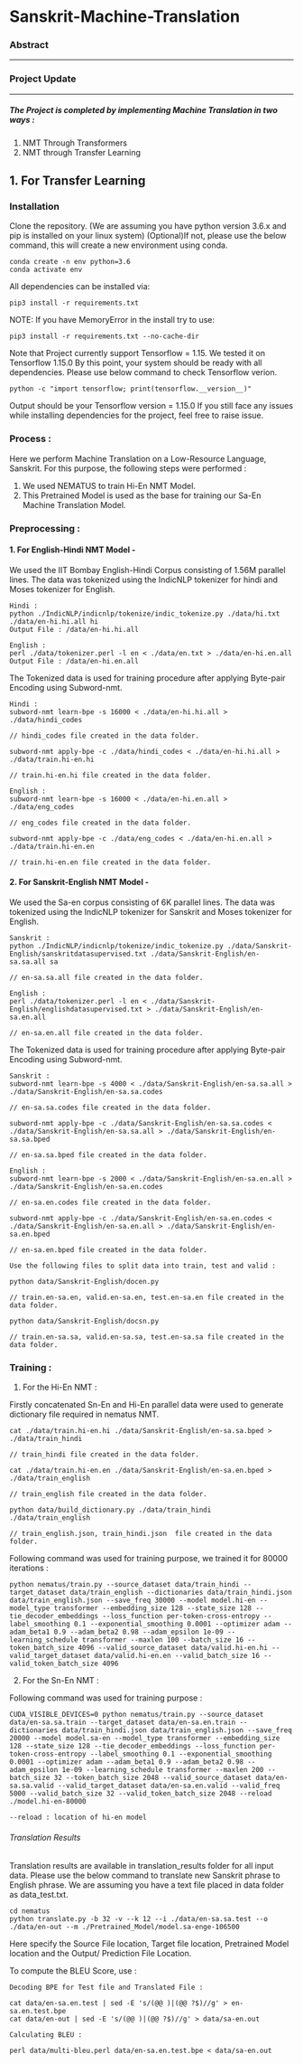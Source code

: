 # Sanskrit-Machine-Translation

### Abstract
---


### Project Update
---
##### The Project is completed by implementing Machine Translation in two ways :
1. NMT Through Transformers
2. NMT through Transfer Learning

## 1. For Transfer Learning

### Installation

Clone the repository. (We are assuming you have python version 3.6.x and pip is installed on your linux system)
(Optional)If not, please use the below command, this will create a new environment using conda.

```
conda create -n env python=3.6
conda activate env
```
All dependencies can be installed via:
```
pip3 install -r requirements.txt
```
NOTE: If you have MemoryError in the install try to use:
```
pip3 install -r requirements.txt --no-cache-dir
```
Note that Project currently support Tensorflow = 1.15. We tested it on Tensorflow 1.15.0
By this point, your system should be ready with all dependencies. Please use below command to check Tensorflow verion.
```
python -c "import tensorflow; print(tensorflow.__version__)"
```
Output should be your Tensorflow version = 1.15.0
If you still face any issues while installing dependencies for the project, feel free to raise issue.

### Process :

Here we perform Machine Translation on a Low-Resource Language, Sanskrit. For this purpose, the following steps were performed : 

1. We used NEMATUS to train Hi-En NMT Model.
2. This Pretrained Model is used as the base for training our Sa-En Machine Translation Model.

### Preprocessing :

#### 1. For English-Hindi NMT Model -
We used the IIT Bombay English-Hindi Corpus consisting of 1.56M parallel lines. The data was tokenized using the IndicNLP tokenizer for hindi and Moses tokenizer for English. 
```
Hindi :
python ./IndicNLP/indicnlp/tokenize/indic_tokenize.py ./data/hi.txt ./data/en-hi.hi.all hi
Output File : /data/en-hi.hi.all 

English :
perl ./data/tokenizer.perl -l en < ./data/en.txt > ./data/en-hi.en.all
Output File : /data/en-hi.en.all 
```
The Tokenized data is used for training procedure after applying Byte-pair Encoding using Subword-nmt. 
```
Hindi :
subword-nmt learn-bpe -s 16000 < ./data/en-hi.hi.all > ./data/hindi_codes    

// hindi_codes file created in the data folder.

subword-nmt apply-bpe -c ./data/hindi_codes < ./data/en-hi.hi.all > ./data/train.hi-en.hi

// train.hi-en.hi file created in the data folder.

English :
subword-nmt learn-bpe -s 16000 < ./data/en-hi.en.all > ./data/eng_codes

// eng_codes file created in the data folder.

subword-nmt apply-bpe -c ./data/eng_codes < ./data/en-hi.en.all > ./data/train.hi-en.en

// train.hi-en.en file created in the data folder.
```

#### 2. For Sanskrit-English NMT Model - 
We used the Sa-en corpus consisting of 6K parallel lines. The data was tokenized using the IndicNLP tokenizer for Sanskrit and Moses tokenizer for English.
```
Sanskrit :
python ./IndicNLP/indicnlp/tokenize/indic_tokenize.py ./data/Sanskrit-English/sanskritdatasupervised.txt ./data/Sanskrit-English/en-sa.sa.all sa

// en-sa.sa.all file created in the data folder.

English :
perl ./data/tokenizer.perl -l en < ./data/Sanskrit-English/englishdatasupervised.txt > ./data/Sanskrit-English/en-sa.en.all

// en-sa.en.all file created in the data folder.
```
The Tokenized data is used for training procedure after applying Byte-pair Encoding using Subword-nmt. 
```
Sanskrit :
subword-nmt learn-bpe -s 4000 < ./data/Sanskrit-English/en-sa.sa.all > ./data/Sanskrit-English/en-sa.sa.codes

// en-sa.sa.codes file created in the data folder.

subword-nmt apply-bpe -c ./data/Sanskrit-English/en-sa.sa.codes < ./data/Sanskrit-English/en-sa.sa.all > ./data/Sanskrit-English/en-sa.sa.bped

// en-sa.sa.bped file created in the data folder.

English :
subword-nmt learn-bpe -s 2000 < ./data/Sanskrit-English/en-sa.en.all > ./data/Sanskrit-English/en-sa.en.codes

// en-sa.en.codes file created in the data folder.

subword-nmt apply-bpe -c ./data/Sanskrit-English/en-sa.en.codes < ./data/Sanskrit-English/en-sa.en.all > ./data/Sanskrit-English/en-sa.en.bped

// en-sa.en.bped file created in the data folder.

Use the following files to split data into train, test and valid :

python data/Sanskrit-English/docen.py

// train.en-sa.en, valid.en-sa.en, test.en-sa.en file created in the data folder.

python data/Sanskrit-English/docsn.py

// train.en-sa.sa, valid.en-sa.sa, test.en-sa.sa file created in the data folder.
```

### Training : 

1. For the Hi-En NMT : 

Firstly concatenated Sn-En and Hi-En parallel data were used to generate dictionary file required in nematus NMT.

```
cat ./data/train.hi-en.hi ./data/Sanskrit-English/en-sa.sa.bped > ./data/train_hindi

// train_hindi file created in the data folder.

cat ./data/train.hi-en.en ./data/Sanskrit-English/en-sa.en.bped > ./data/train_english 

// train_english file created in the data folder.

python data/build_dictionary.py ./data/train_hindi ./data/train_english

// train_english.json, train_hindi.json  file created in the data folder.

```

Following command was used for training purpose, we trained it for 80000 iterations :  
```
python nematus/train.py --source_dataset data/train_hindi --target_dataset data/train_english --dictionaries data/train_hindi.json data/train_english.json --save_freq 30000 --model model.hi-en --model_type transformer --embedding_size 128 --state_size 128 --tie_decoder_embeddings --loss_function per-token-cross-entropy --label_smoothing 0.1 --exponential_smoothing 0.0001 --optimizer adam --adam_beta1 0.9 --adam_beta2 0.98 --adam_epsilon 1e-09 --learning_schedule transformer --maxlen 100 --batch_size 16 --token_batch_size 4096 --valid_source_dataset data/valid.hi-en.hi --valid_target_dataset data/valid.hi-en.en --valid_batch_size 16 --valid_token_batch_size 4096

```
2. For the Sn-En NMT : 

Following command was used for training purpose :
```
CUDA_VISIBLE_DEVICES=0 python nematus/train.py --source_dataset data/en-sa.sa.train --target_dataset data/en-sa.en.train --dictionaries data/train_hindi.json data/train_english.json --save_freq 20000 --model model.sa-en --model_type transformer --embedding_size 128 --state_size 128 --tie_decoder_embeddings --loss_function per-token-cross-entropy --label_smoothing 0.1 --exponential_smoothing 0.0001 --optimizer adam --adam_beta1 0.9 --adam_beta2 0.98 --adam_epsilon 1e-09 --learning_schedule transformer --maxlen 200 --batch_size 32 --token_batch_size 2048 --valid_source_dataset data/en-sa.sa.valid --valid_target_dataset data/en-sa.en.valid --valid_freq 5000 --valid_batch_size 32 --valid_token_batch_size 2048 --reload ./model.hi-en-80000

--reload : location of hi-en model
```

###### Translation Results
Translation results are available in translation_results folder for all input data. Please use the below command to translate new       Sanskrit phrase to English phrase. We are assuming you have a text file placed in data folder as data_test.txt.
```
cd nematus
python translate.py -b 32 -v --k 12 --i ./data/en-sa.sa.test --o ./data/en-out --m ./Pretrained_Model/model.sa-enge-106500
```
Here specify the Source File location, Target file location, Pretrained Model location and the Output/ Prediction File Location.

To compute the BLEU Score, use : 
```
Decoding BPE for Test file and Translated File : 

cat data/en-sa.en.test | sed -E 's/(@@ )|(@@ ?$)//g' > en-sa.en.test.bpe
cat data/en-out | sed -E 's/(@@ )|(@@ ?$)//g' > data/sa-en.out

Calculating BLEU : 

perl data/multi-bleu.perl data/en-sa.en.test.bpe < data/sa-en.out
```
